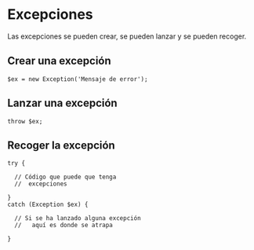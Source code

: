Excepciones
===========

Las excepciones se pueden crear, se pueden lanzar y se pueden recoger.

## Crear una excepción

    $ex = new Exception('Mensaje de error');

## Lanzar una excepción

    throw $ex;

## Recoger la excepción

    try {

      // Código que puede que tenga
      //  excepciones

    }
    catch (Exception $ex) {

      // Si se ha lanzado alguna excepción
      //   aquí es donde se atrapa

    }
